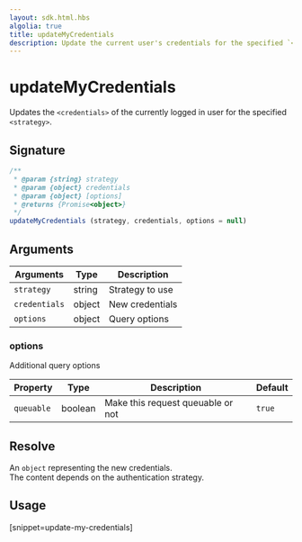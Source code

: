 ```yaml
---
layout: sdk.html.hbs
algolia: true
title: updateMyCredentials
description: Update the current user's credentials for the specified `<strategy>`.
---
```


# updateMyCredentials

Updates the `<credentials>` of the currently logged in user for the specified `<strategy>`.

## Signature

```javascript
/**
 * @param {string} strategy
 * @param {object} credentials
 * @param {object} [options]
 * @returns {Promise<object>}
 */
updateMyCredentials (strategy, credentials, options = null)
```

## Arguments

| Arguments    | Type    | Description
|--------------|---------|-------------
| `strategy` | string | Strategy to use
| `credentials` | object | New credentials
| `options`  | object | Query options


### **options**

Additional query options

| Property     | Type    | Description                       | Default |
| ---------- | ------- | --------------------------------- | ------- |
| `queuable` | boolean | Make this request queuable or not | `true`  |


## Resolve

An `object` representing the new credentials.  
The content depends on the authentication strategy.  

## Usage

[snippet=update-my-credentials]

